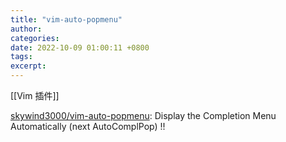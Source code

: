 ```yaml
---
title: "vim-auto-popmenu"
author: 
categories: 
date: 2022-10-09 01:00:11 +0800
tags: 
excerpt: 
---
```


[[Vim 插件]]

[skywind3000/vim-auto-popmenu](https://github.com/skywind3000/vim-auto-popmenu): Display the Completion Menu Automatically (next AutoComplPop) !!





